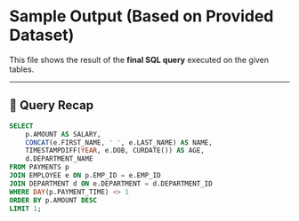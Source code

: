 # Sample Output (Based on Provided Dataset)

This file shows the result of the **final SQL query** executed on the given tables.

---

## 🔹 Query Recap
```sql
SELECT 
    p.AMOUNT AS SALARY,
    CONCAT(e.FIRST_NAME, ' ', e.LAST_NAME) AS NAME,
    TIMESTAMPDIFF(YEAR, e.DOB, CURDATE()) AS AGE,
    d.DEPARTMENT_NAME
FROM PAYMENTS p
JOIN EMPLOYEE e ON p.EMP_ID = e.EMP_ID
JOIN DEPARTMENT d ON e.DEPARTMENT = d.DEPARTMENT_ID
WHERE DAY(p.PAYMENT_TIME) <> 1
ORDER BY p.AMOUNT DESC
LIMIT 1;
